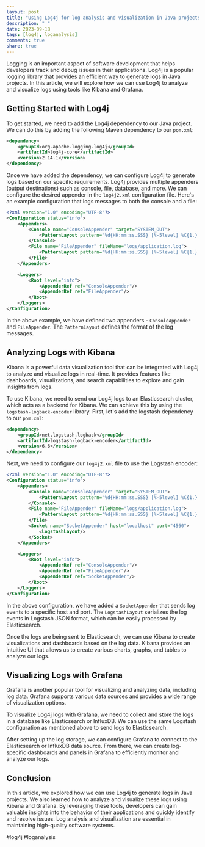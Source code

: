 ```yaml
---
layout: post
title: "Using Log4j for log analysis and visualization in Java projects using tools like Kibana and Grafana"
description: " "
date: 2023-09-18
tags: [log4j, loganalysis]
comments: true
share: true
---
```


Logging is an important aspect of software development that helps developers track and debug issues in their applications. Log4j is a popular logging library that provides an efficient way to generate logs in Java projects. In this article, we will explore how we can use Log4j to analyze and visualize logs using tools like Kibana and Grafana.

## Getting Started with Log4j

To get started, we need to add the Log4j dependency to our Java project. We can do this by adding the following Maven dependency to our `pom.xml`:

```xml
<dependency>
    <groupId>org.apache.logging.log4j</groupId>
    <artifactId>log4j-core</artifactId>
    <version>2.14.1</version>
</dependency>
```

Once we have added the dependency, we can configure Log4j to generate logs based on our specific requirements. Log4j provides multiple appenders (output destinations) such as console, file, database, and more. We can configure the desired appender in the `log4j2.xml` configuration file. Here's an example configuration that logs messages to both the console and a file:

```xml
<?xml version="1.0" encoding="UTF-8"?>
<Configuration status="info">
    <Appenders>
        <Console name="ConsoleAppender" target="SYSTEM_OUT">
            <PatternLayout pattern="%d{HH:mm:ss.SSS} [%-5level] %C{1.} - %msg%n"/>
        </Console>
        <File name="FileAppender" fileName="logs/application.log">
            <PatternLayout pattern="%d{HH:mm:ss.SSS} [%-5level] %C{1.} - %msg%n"/>
        </File>
    </Appenders>

    <Loggers>
        <Root level="info">
            <AppenderRef ref="ConsoleAppender"/>
            <AppenderRef ref="FileAppender"/>
        </Root>
    </Loggers>
</Configuration>
```

In the above example, we have defined two appenders - `ConsoleAppender` and `FileAppender`. The `PatternLayout` defines the format of the log messages.

## Analyzing Logs with Kibana

Kibana is a powerful data visualization tool that can be integrated with Log4j to analyze and visualize logs in real-time. It provides features like dashboards, visualizations, and search capabilities to explore and gain insights from logs.

To use Kibana, we need to send our Log4j logs to an Elasticsearch cluster, which acts as a backend for Kibana. We can achieve this by using the `logstash-logback-encoder` library. First, let's add the logstash dependency to our `pom.xml`:

```xml
<dependency>
    <groupId>net.logstash.logback</groupId>
    <artifactId>logstash-logback-encoder</artifactId>
    <version>6.6</version>
</dependency>
```

Next, we need to configure our `log4j2.xml` file to use the Logstash encoder:

```xml
<?xml version="1.0" encoding="UTF-8"?>
<Configuration status="info">
    <Appenders>
        <Console name="ConsoleAppender" target="SYSTEM_OUT">
            <PatternLayout pattern="%d{HH:mm:ss.SSS} [%-5level] %C{1.} - %msg%n"/>
        </Console>
        <File name="FileAppender" fileName="logs/application.log">
            <PatternLayout pattern="%d{HH:mm:ss.SSS} [%-5level] %C{1.} - %msg%n"/>
        </File>
        <Socket name="SocketAppender" host="localhost" port="4560">
            <LogstashLayout/>
        </Socket>
    </Appenders>

    <Loggers>
        <Root level="info">
            <AppenderRef ref="ConsoleAppender"/>
            <AppenderRef ref="FileAppender"/>
            <AppenderRef ref="SocketAppender"/>
        </Root>
    </Loggers>
</Configuration>
```

In the above configuration, we have added a `SocketAppender` that sends log events to a specific host and port. The `LogstashLayout` serializes the log events in Logstash JSON format, which can be easily processed by Elasticsearch.

Once the logs are being sent to Elasticsearch, we can use Kibana to create visualizations and dashboards based on the log data. Kibana provides an intuitive UI that allows us to create various charts, graphs, and tables to analyze our logs.

## Visualizing Logs with Grafana

Grafana is another popular tool for visualizing and analyzing data, including log data. Grafana supports various data sources and provides a wide range of visualization options.

To visualize Log4j logs with Grafana, we need to collect and store the logs in a database like Elasticsearch or InfluxDB. We can use the same Logstash configuration as mentioned above to send logs to Elasticsearch.

After setting up the log storage, we can configure Grafana to connect to the Elasticsearch or InfluxDB data source. From there, we can create log-specific dashboards and panels in Grafana to efficiently monitor and analyze our logs.

## Conclusion

In this article, we explored how we can use Log4j to generate logs in Java projects. We also learned how to analyze and visualize these logs using Kibana and Grafana. By leveraging these tools, developers can gain valuable insights into the behavior of their applications and quickly identify and resolve issues. Log analysis and visualization are essential in maintaining high-quality software systems.

#log4j #loganalysis